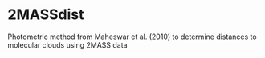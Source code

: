 2MASSdist
=========

Photometric method from Maheswar et al. (2010) to determine distances to molecular clouds using 2MASS data
